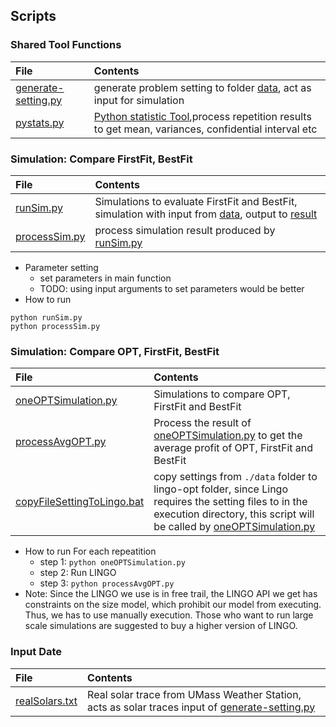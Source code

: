 ## Scripts

### Shared Tool Functions
|File| Contents|
|:----|:-------|
|[generate-setting.py](./generateSetting.py)| generate problem setting to folder [data](../data), act as input for simulation|
|[pystats.py](./pystats.py)|  [Python statistic Tool](https://github.com/xizhonghua/pystats),process repetition results to get mean, variances, confidential interval etc|


### Simulation: Compare FirstFit, BestFit
|File| Contents|
|:----|:-------|
|[runSim.py](./runSim.py)| Simulations to evaluate FirstFit and BestFit, simulation with input from [data](../data), output to [result](../result)
|[processSim.py](./processSim.py)| process simulation result produced by [runSim.py](./runSim.py)|

- Parameter setting
  - set parameters in main function
  - TODO: using input arguments to set parameters would be better
- How to run
```
python runSim.py
python processSim.py
```

### Simulation: Compare OPT, FirstFit, BestFit
|File| Contents|
|:----|:-------|
|[oneOPTSimulation.py](./oneOPTSimulation.py)| Simulations to compare OPT, FirstFit and BestFit| 
|[processAvgOPT.py](./processAvgOPT.py)| Process the result of [oneOPTSimulation.py](./oneOPTSimulation.py) to get the average profit of OPT, FirstFit and BestFit|
|[copyFileSettingToLingo.bat](./copyFileSettingToLingo.bat)| copy settings from `./data` folder to lingo-opt folder, since Lingo requires the setting files to in the execution directory, this script will be called by [oneOPTSimulation.py](./oneOPTSimulation.py)|
- How to run
For each repeatition
  - step 1: `python oneOPTSimulation.py`
  - step 2: Run LINGO
  - step 3: `python processAvgOPT.py`
- Note: Since the LINGO we use is in free trail, the LINGO API we get has constraints on the size model, which prohibit our model from executing. Thus, we has to use manually execution. Those who want to run large scale simulations are suggested to buy a higher version of LINGO.

### Input Date
|File| Contents|
|:----|:-------|
|[realSolars.txt](./realSolars.txt)| Real solar trace from UMass Weather Station, acts as solar traces input of [generate-setting.py](./generate-setting.py)|






